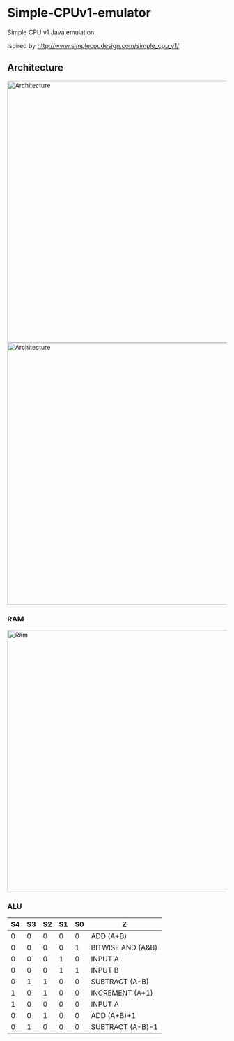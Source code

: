 # Simple-CPUv1-emulator
Simple CPU v1 Java emulation. 

Ispired by http://www.simplecpudesign.com/simple_cpu_v1/

## Architecture
<img src="http://www.simplecpudesign.com/simple_cpu_v1/Images/arch.jpg" alt="Architecture" width="600">

<img src="http://www.simplecpudesign.com/simple_cpu_v1/Images/system.jpg" alt="Architecture" width="600">

### RAM
<img src="http://www.simplecpudesign.com/simple_cpu_v1/Images/ram.jpg" alt="Ram" width="600">


### ALU

|S4|S3|S2|S1|S0|Z                 |
|--|--|--|--|--|-----------------|
|0 |0 |0 |0 |0 |ADD (A+B)        |
|0 |0 |0 |0 |1 |BITWISE AND (A&B)|
|0 |0 |0 |1 |0 |INPUT A          |
|0 |0 |0 |1 |1 |INPUT B          |
|0 |1 |1 |0 |0 |SUBTRACT (A-B)   |
|1 |0 |1 |0 |0 |INCREMENT (A+1)  |
|1 |0 |0 |0 |0 |INPUT A          |
|0 |0 |1 |0 |0 |ADD (A+B)+1      |
|0 |1 |0 |0 |0 |SUBTRACT (A-B)-1 |